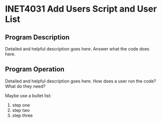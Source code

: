 # INET4031 Add Users Script and User List

## Program Description
Detailed and helpful description goes here. Answer what the code does here.

## Program Operation
Detailed and helpful description goes here. How does a user run the code? What do they need?

Maybe use a bullet list:

1. step one
2. step two
3. step three
